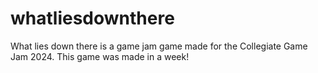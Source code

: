 # whatliesdownthere
What lies down there is a game jam game made for the Collegiate Game Jam 2024. This game was made in a week!
